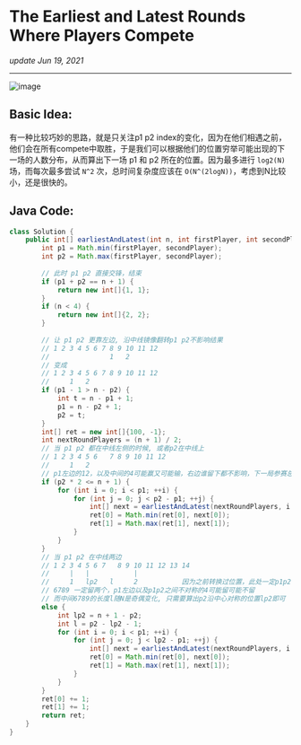 # The Earliest and Latest Rounds Where Players Compete
_update Jun 19, 2021_

---
![image](https://user-images.githubusercontent.com/24964756/122660547-3656d980-d137-11eb-87f0-109081d607e0.png)

## Basic Idea:
有一种比较巧妙的思路，就是只关注p1 p2 index的变化，因为在他们相遇之前，他们会在所有compete中取胜，于是我们可以根据他们的位置穷举可能出现的下一场的人数分布，从而算出下一场 p1 和  p2 所在的位置。因为最多进行 `log2(N)` 场，而每次最多尝试 `N^2` 次，总时间复杂度应该在 `O(N^(2logN))`，考虑到N比较小，还是很快的。

## Java Code:
```java
class Solution {
    public int[] earliestAndLatest(int n, int firstPlayer, int secondPlayer) {
        int p1 = Math.min(firstPlayer, secondPlayer);
        int p2 = Math.max(firstPlayer, secondPlayer);
        
        // 此时 p1 p2 直接交锋，结束
        if (p1 + p2 == n + 1) {
            return new int[]{1, 1};
        }
        if (n < 4) {
            return new int[]{2, 2};
        }
        
        // 让 p1 p2 更靠左边, 沿中线镜像翻转p1 p2不影响结果
        // 1 2 3 4 5 6 7 8 9 10 11 12
        //               1   2
        // 变成
        // 1 2 3 4 5 6 7 8 9 10 11 12
        //     1   2
        if (p1 - 1 > n - p2) {
            int t = n - p1 + 1;
            p1 = n - p2 + 1;
            p2 = t;
        }
        int[] ret = new int[]{100, -1};
        int nextRoundPlayers = (n + 1) / 2;
        // 当 p1 p2 都在中线左侧的时候, 或者p2在中线上
        // 1 2 3 4 5 6   7 8 9 10 11 12
        //     1   2
        // p1左边的12，以及中间的4可能赢又可能输，右边谁留下都不影响，下一局参赛总数不变
        if (p2 * 2 <= n + 1) {
            for (int i = 0; i < p1; ++i) {
                for (int j = 0; j < p2 - p1; ++j) {
                    int[] next = earliestAndLatest(nextRoundPlayers, i + 1, i + j + 2);
                    ret[0] = Math.min(ret[0], next[0]);
                    ret[1] = Math.max(ret[1], next[1]);
                }
            }
        }
        // 当 p1 p2 在中线两边
        // 1 2 3 4 5 6 7   8 9 10 11 12 13 14
        //     |   |           |
        //     1   lp2   l     2           因为之前转换过位置，此处一定p1p2一定偏左
        // 6789 一定留两个，p1左边以及p1p2之间不对称的4可能留可能不留
        // 而中间6789的长度l随N是奇偶变化, 只需要算出p2沿中心对称的位置lp2即可
        else {
            int lp2 = n + 1 - p2;
            int l = p2 - lp2 - 1;
            for (int i = 0; i < p1; ++i) {
                for (int j = 0; j < lp2 - p1; ++j) {
                    int[] next = earliestAndLatest(nextRoundPlayers, i + 1, i + 1 + j + (l + 1) / 2 + 1);
                    ret[0] = Math.min(ret[0], next[0]);
                    ret[1] = Math.max(ret[1], next[1]);
                }
            }
        }
        ret[0] += 1;
        ret[1] += 1;
        return ret;
    }
}
```
